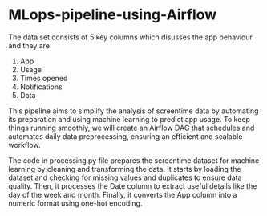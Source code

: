 # MLops-pipeline-using-Airflow

The data set consists of 5 key columns which disusses the app behaviour and they are
1) App
2) Usage
3) Times opened
4) Notifications
5) Data

This pipeline aims to simplify the analysis of screentime data by automating its preparation and using machine learning to predict app usage. To keep things running smoothly, we will create an Airflow DAG that schedules and automates daily data preprocessing, ensuring an efficient and scalable workflow.

The code in processing.py file prepares the screentime dataset for machine learning by cleaning and transforming the data. It starts by loading the dataset and checking for missing values and duplicates to ensure data quality. Then, it processes the Date column to extract useful details like the day of the week and month. Finally, it converts the App column into a numeric format using one-hot encoding.

